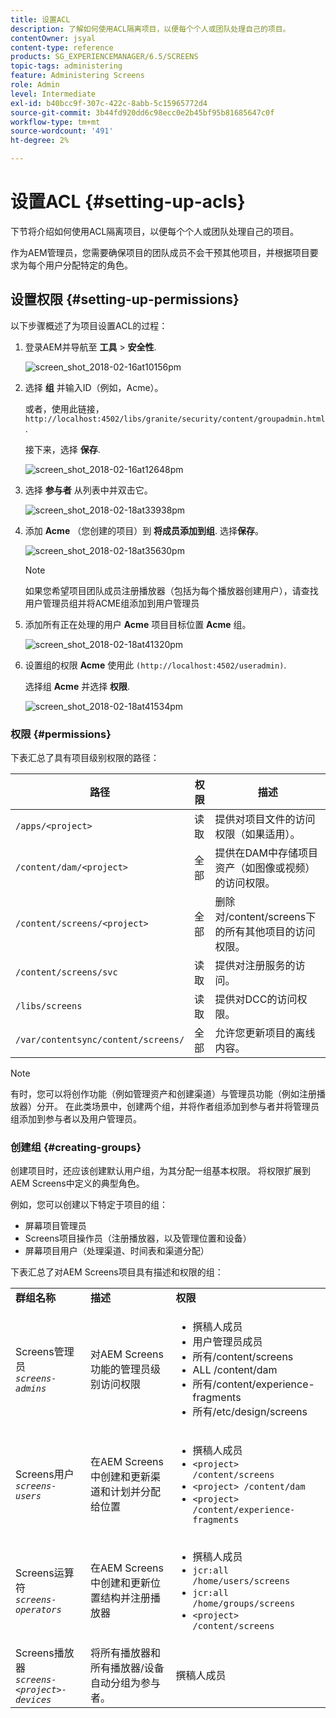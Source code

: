 ```yaml
---
title: 设置ACL
description: 了解如何使用ACL隔离项目，以便每个个人或团队处理自己的项目。
contentOwner: jsyal
content-type: reference
products: SG_EXPERIENCEMANAGER/6.5/SCREENS
topic-tags: administering
feature: Administering Screens
role: Admin
level: Intermediate
exl-id: b40bcc9f-307c-422c-8abb-5c15965772d4
source-git-commit: 3b44fd920dd6c98ecc0e2b45bf95b81685647c0f
workflow-type: tm+mt
source-wordcount: '491'
ht-degree: 2%

---
```


# 设置ACL {#setting-up-acls}

下节将介绍如何使用ACL隔离项目，以便每个个人或团队处理自己的项目。

作为AEM管理员，您需要确保项目的团队成员不会干预其他项目，并根据项目要求为每个用户分配特定的角色。

## 设置权限 {#setting-up-permissions}

以下步骤概述了为项目设置ACL的过程：

1. 登录AEM并导航至 **工具** > **安全性**.

   ![screen_shot_2018-02-16at10156pm](assets/screen_shot_2018-02-16at10156pm.png)

1. 选择 **组** 并输入ID（例如，Acme）。

   或者，使用此链接， `http://localhost:4502/libs/granite/security/content/groupadmin.html`.

   接下来，选择 **保存**.

   ![screen_shot_2018-02-16at12648pm](assets/screen_shot_2018-02-16at12648pm.png)

1. 选择 **参与者** 从列表中并双击它。

   ![screen_shot_2018-02-18at33938pm](assets/screen_shot_2018-02-18at33938pm.png)

1. 添加 **Acme** （您创建的项目）到 **将成员添加到组**. 选择&#x200B;**保存**。

   ![screen_shot_2018-02-18at35630pm](assets/screen_shot_2018-02-18at35630pm.png)

   >[!NOTE]
   >
   >如果您希望项目团队成员注册播放器（包括为每个播放器创建用户），请查找用户管理员组并将ACME组添加到用户管理员

1. 添加所有正在处理的用户 **Acme** 项目目标位置 **Acme** 组。

   ![screen_shot_2018-02-18at41320pm](assets/screen_shot_2018-02-18at41320pm.png)

1. 设置组的权限 **Acme** 使用此 `(http://localhost:4502/useradmin)`.

   选择组 **Acme** 并选择 **权限**.

   ![screen_shot_2018-02-18at41534pm](assets/screen_shot_2018-02-18at41534pm.png)

### 权限 {#permissions}

下表汇总了具有项目级别权限的路径：

| **路径** | **权限** | **描述** |
|---|---|---|
| `/apps/<project>` | 读取 | 提供对项目文件的访问权限（如果适用）。 |
| `/content/dam/<project>` | 全部 | 提供在DAM中存储项目资产（如图像或视频）的访问权限。 |
| `/content/screens/<project>` | 全部 | 删除对/content/screens下的所有其他项目的访问权限。 |
| `/content/screens/svc` | 读取 | 提供对注册服务的访问。 |
| `/libs/screens` | 读取 | 提供对DCC的访问权限。 |
| `/var/contentsync/content/screens/` | 全部 | 允许您更新项目的离线内容。 |

>[!NOTE]
>
>有时，您可以将创作功能（例如管理资产和创建渠道）与管理员功能（例如注册播放器）分开。 在此类场景中，创建两个组，并将作者组添加到参与者并将管理员组添加到参与者以及用户管理员。

### 创建组 {#creating-groups}

创建项目时，还应该创建默认用户组，为其分配一组基本权限。 将权限扩展到AEM Screens中定义的典型角色。

例如，您可以创建以下特定于项目的组：

* 屏幕项目管理员
* Screens项目操作员（注册播放器，以及管理位置和设备）
* 屏幕项目用户（处理渠道、时间表和渠道分配）

下表汇总了对AEM Screens项目具有描述和权限的组：

<table>
 <tbody>
  <tr>
   <td><strong>群组名称</strong></td>
   <td><strong>描述</strong></td>
   <td><strong>权限</strong></td>
  </tr>
  <tr>
   <td>Screens管理员<br /> <em><code>screens-admins</code></em></td>
   <td>对AEM Screens功能的管理员级别访问权限</td>
   <td>
    <ul>
     <li>撰稿人成员</li>
     <li>用户管理员成员</li>
     <li>所有/content/screens</li>
     <li>ALL /content/dam</li>
     <li>所有/content/experience-fragments</li>
     <li>所有/etc/design/screens</li>
    </ul> </td>
  </tr>
  <tr>
   <td>Screens用户<br /> <em><code>screens-users</code></em></td>
   <td>在AEM Screens中创建和更新渠道和计划并分配给位置</td>
   <td>
    <ul>
     <li>撰稿人成员</li>
     <li><code>&lt;project&gt; /content/screens</code></li>
     <li><code>&lt;project&gt; /content/dam</code></li>
     <li><code>&lt;project&gt; /content/experience-fragments</code></li>
    </ul> </td>
  </tr>
  <tr>
   <td>Screens运算符<br /> <em><code>screens-operators</code></em></td>
   <td>在AEM Screens中创建和更新位置结构并注册播放器</td>
   <td>
    <ul>
     <li>撰稿人成员</li>
     <li><code>jcr:all /home/users/screens</code></li>
     <li><code>jcr:all /home/groups/screens</code></li>
     <li><code>&lt;project&gt; /content/screens</code></li>
    </ul> </td>
  </tr>
  <tr>
   <td>Screens播放器<br /> <em><code>screens-&lt;project&gt;-devices</code></em></td>
   <td>将所有播放器和所有播放器/设备自动分组为参与者。</td>
   <td><p> 撰稿人成员</p> </td>
  </tr>
 </tbody>
</table>
